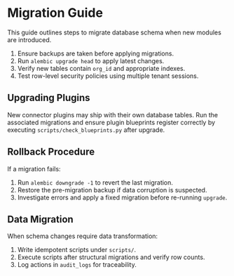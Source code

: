 # Migration Guide

This guide outlines steps to migrate database schema when new modules are introduced.

1. Ensure backups are taken before applying migrations.
2. Run `alembic upgrade head` to apply latest changes.
3. Verify new tables contain `org_id` and appropriate indexes.
4. Test row-level security policies using multiple tenant sessions.

## Upgrading Plugins

New connector plugins may ship with their own database tables. Run the
associated migrations and ensure plugin blueprints register correctly by
executing `scripts/check_blueprints.py` after upgrade.

## Rollback Procedure

If a migration fails:
1. Run `alembic downgrade -1` to revert the last migration.
2. Restore the pre-migration backup if data corruption is suspected.
3. Investigate errors and apply a fixed migration before re-running `upgrade`.

## Data Migration

When schema changes require data transformation:
1. Write idempotent scripts under `scripts/`.
2. Execute scripts after structural migrations and verify row counts.
3. Log actions in `audit_logs` for traceability.
